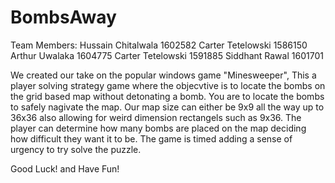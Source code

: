 # BombsAway

Team Members:
   Hussain Chitalwala  1602582 
   Carter Tetelowski     1586150 
   Arthur Uwalaka        1604775 
   Carter Tetelowski     1591885
   Siddhant Rawal       1601701

We created our take on the popular windows game "Minesweeper", This a player solving strategy game 
where the objecvtive is to locate the bombs on the grid based map without detonating a bomb. You are to 
locate the bombs to safely nagivate the map. Our map size can either be 9x9 all the way up to 36x36 
also allowing for weird dimension rectangels such as 9x36. The player can determine how many bombs are placed 
on the map deciding how difficult they want it to be. The game is timed adding a sense of urgency to try
solve the puzzle. 

Good Luck! and Have Fun!
